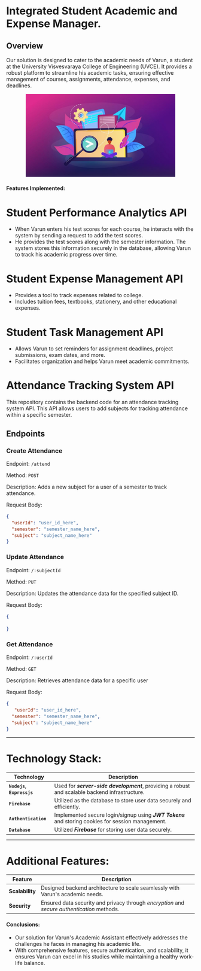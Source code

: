 # Integrated Student Academic and Expense Manager.
## Overview
Our solution is designed to cater to the academic needs of Varun, a student at the University Visvesvaraya College of Engineering (UVCE). It provides a robust platform to streamline his academic tasks, ensuring effective management of courses, assignments, attendance, expenses, and deadlines.
<div style="text-align:center">
    <img src="https://github.com/Rohith1905/impetus24/raw/main/Presentation0.jpg" alt="Description of the image" width="400">
</div>

#### Features Implemented:
 # Student Performance Analytics API
   - When Varun enters his test scores for each course, he   interacts with the system by sending a request to add the test  scores.
   - He provides the test scores along with the semester information.
    The system stores this information securely in the database, allowing Varun to track his academic progress over time.

 # Student Expense Management API 
   - Provides a tool to track expenses related to college.
   - Includes tuition fees, textbooks, stationery, and other educational expenses.
 # Student Task Management API
   - Allows Varun to set reminders for assignment deadlines, project submissions, exam dates, and more.
   - Facilitates organization and helps Varun meet academic commitments.

 # Attendance Tracking System API

This repository contains the backend code for an attendance tracking system API. This API allows users to add subjects for tracking attendance within a specific semester.

## Endpoints

### Create Attendance

Endpoint: `/attend`

Method: `POST`

Description: Adds a new subject for a user of a semester to track attendance.

Request Body:

```json
{
  "userId": "user_id_here",
  "semester": "semester_name_here",
  "subject": "subject_name_here"
}
```
### Update Attendance

Endpoint: `/:subjectId`

Method: `PUT`

Description: Updates the attendance data for the specified subject ID.

Request Body: 

```json
{
  
}
```
### Get Attendance

Endpoint: `/:userId`

Method: `GET`

Description: Retrieves attendance data for a specific user

Request Body:

```json
{
   "userId": "user_id_here",
  "semester": "semester_name_here",
  "subject": "subject_name_here"   
}
```
--------

# Technology Stack:
| Technology | Description |
| ---------- | ----------- |
|**`Nodejs`**,  **`Expressjs`**   | Used for *__server-side development__*, providing a robust and scalable backend infrastructure. |
| **`Firebase`** | Utilized as the database to store user data securely and efficiently. |
| **`Authentication`** | Implemented secure login/signup using *__JWT Tokens__* and storing cookies for session management. |
| **`Database`** | Utilized *__Firebase__* for storing user data securely. |

-----

# Additional Features:
| Feature | Description |
| ------- | ----------- |
| **Scalability** | Designed backend architecture to scale seamlessly with Varun's academic needs. |
| **Security** | Ensured data security and privacy through _encryption_ and _secure authentication_ methods. |

#### Conclusions:
 - Our solution for Varun's Academic Assistant effectively addresses the challenges he faces in managing his academic life.
 - With comprehensive features, secure authentication, and scalability, it ensures Varun can excel in his studies while maintaining a healthy work-life balance.

